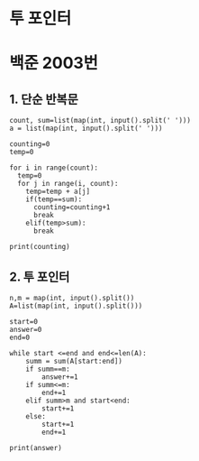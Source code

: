 투 포인터
=============
# 백준 2003번

## 1. 단순 반복문

    count, sum=list(map(int, input().split(' ')))
    a = list(map(int, input().split(' ')))

    counting=0
    temp=0

    for i in range(count):
      temp=0
      for j in range(i, count):
        temp=temp + a[j]
        if(temp==sum):
          counting=counting+1
          break
        elif(temp>sum):
          break

    print(counting)

## 2. 투 포인터

    n,m = map(int, input().split())
    A=list(map(int, input().split()))

    start=0
    answer=0
    end=0

    while start <=end and end<=len(A):
        summ = sum(A[start:end])
        if summ==m:
            answer+=1
        if summ<=m:
            end+=1
        elif summ>m and start<end:
            start+=1
        else:
            start+=1
            end+=1

    print(answer)